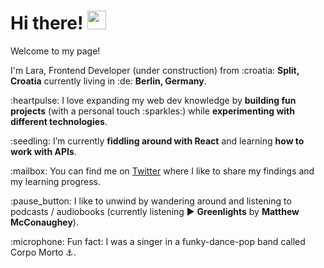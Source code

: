 <h1> Hi there! <img src="https://emojis.slackmojis.com/emojis/images/1577305505/7373/hand_wave.gif?1577305505" width="30"/></h1>

<p>Welcome to my page!</p>

<p>I'm Lara, Frontend Developer (under construction) from :croatia: <b>Split, Croatia</b> currently living in :de: <b>Berlin, Germany</b>. </p>

<p>:heartpulse: I love expanding my web dev knowledge by <b>building fun projects</b> (with a personal touch :sparkles:) while <b>experimenting with different technologies</b>.</p>

<p>:seedling: I’m currently <b>fiddling around with React</b> and learning <b>how to work with APIs</b>.</p>

<p>:mailbox: You can find me on <a href="https://twitter.com/lara_isak">Twitter</a> where I like to share my findings and my learning progress.</p>

<p>:pause_button: I like to unwind by wandering around and listening to podcasts / audiobooks (currently listening ▶️ <b>Greenlights</b> by <b>Matthew McConaughey</b>).</p>

<p>:microphone: Fun fact: I was a singer in a funky-dance-pop band called Corpo Morto ⚓.</p>
